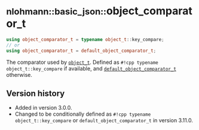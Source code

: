 # <small>nlohmann::basic_json::</small>object_comparator_t


```cpp
using object_comparator_t = typename object_t::key_compare;
// or
using object_comparator_t = default_object_comparator_t;
```

The comparator used by [`object_t`](object_t.md). Defined as `#!cpp typename object_t::key_compare` if available,
and [`default_object_comparator_t`](default_object_comparator_t.md) otherwise.

## Version history

- Added in version 3.0.0.
- Changed to be conditionally defined as `#!cpp typename object_t::key_compare` or `default_object_comparator_t` in version 3.11.0.
